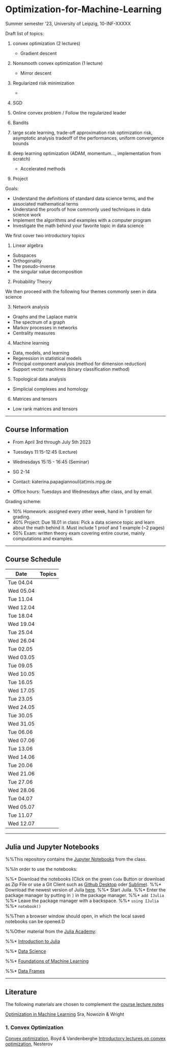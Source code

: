 # Optimization-for-Machine-Learning
Summer semester '23, University of Leipzig, 10-INF-XXXXX

Draft list of topics:

1.  convex optimization (2 lectures)

    -   Gradient descent

2.  Nonsmooth convex optimization (1 lecture)

    -   Mirror descent

3.  Regularized risk minimization

    -   

4.  SGD

5.  Online convex problem / Follow the regularized leader

6.  Bandits

7.  large scale learning, trade-off approximation risk optimization
    risk, asymptotic analysis tradeoff of the performances, uniform
    convergence bounds

8.  deep learning optimization (ADAM, momentum\..., implementation from
    scratch)

    -   Accelerated methods

9.  Project

Goals:
- Understand the definitions of standard data science terms, and the associated mathematical terms
- Understand the proofs of how commonly used techniques in data science work
- Implement the algorithms and examples with a computer program
- Investigate the math behind your favorite topic in data science

We first cover two introductory topics
1. Linear algebra
  - Subspaces
  - Orthogonality
  - The pseudo-inverse
  - the singular value decomposition
2. Probability Theory

We then proceed with the following four themes commonly seen in data science

3. Network analysis
  - Graphs and the Laplace matrix
  - The spectrum of a graph
  - Markov processes in networks
  - Centrality measures
4. Machine learning
  - Data, models, and learning
  - Regeression in statistical models
  - Principal component analysis (method for dimension reduction)
  - Support vector machines (binary classification method)
5. Topological data analysis
  - Simplicial complexes and homology
6. Matrices and tensors
  - Low rank matrices and tensors
---

## Course Information 
- From April 3rd through July 5th 2023
- Tuesdays 11:15-12:45 (Lecture)
- Wednesdays 15:15 - 16:45 (Seminar)
- SG 2-14

- Contact: katerina.papagiannouli(at)mis.mpg.de
- Office hours: Tuesdays and Wednesdays after class, and by email.

Grading scheme:
- 10% Homework: assigned every other week, hand in 1 problem for grading.
- 40% Project: Due 18.01 in class: Pick a data science topic and learn about the math behind it. Must include 1 proof and 1 example (~2 pages)
- 50% Exam: written theory exam covering entire course, mainly computations and examples.

---
## Course Schedule

| Date | Topics |
|------|--------|
|Tue 04.04|   |
|Wed 05.04|   |
|Tue 11.04|   |
|Wed 12.04|   |
|Tue 18.04|   |
|Wed 19.04|   |
|Tue 25.04|   |
|Wed 26.04|   |
|Tue 02.05|   |
|Wed 03.05|   |
|Tue 09.05|   |
|Wed 10.05|   |
|Tue 16.05|   |
|Wed 17.05|   |
|Tue 23.05|   |
|Wed 24.05|   |
|Tue 30.05|   |
|Wed 31.05|   |
|Tue 06.06|   |
|Wed 07.06|   |
|Tue 13.06|   |
|Wed 14.06|   |
|Tue 20.06|   |
|Wed 21.06|   |
|Tue 27.06|   |
|Wed 28.06|   |
|Tue 04.07|   |
|Wed 05.07|   |
|Tue 11.07|   |
|Wed 12.07|   |

---

## Julia und Jupyter Notebooks

%%This repository contains the [Jupyter Notebooks](https://github.com/skfairchild/MathData-Winter22-23) from the class.

%%In order to use the notebooks:

%%* Download the notebooks (Click on the green `Code` Button or download as Zip File or use a Git Client such as [Github Desktop](https://desktop.github.com) oder [Sublime](https://www.sublimemerge.com)).
%%* Download the newest version of Juila [here](https://julialang.org/downloads/).
%%* Start Juila.
%%* Enter the package manager by putting in `]` in the package manager.
%%* `add IJulia`
%%* Leave the package manager with a backspace.
%%* `using IJulia` 
%%* `notebook()` 

%%Then a browser window should open, in which the local saved notebooks can be opened.D

%%Other material from the [Julia Academy](https://github.com/JuliaAcademy):

%%* [Introduction to Julia](https://github.com/JuliaAcademy/Introduction-to-Julia)

%%* [Data Science](https://github.com/JuliaAcademy/DataScience)

%%* [Foundations of Machine Learning](https://github.com/JuliaAcademy/Foundations-of-Machine-Learning)

%%* [Data Frames](https://github.com/JuliaAcademy/DataFrames)

---

## Literature
The following materials are chosen to complement the [course lecture
notes](https://raw.githubusercontent.com/KarinaPapayia/Optimization-for-Machine-Learning/main/OML.pdf)

[Optimization in Machine Learning]() Sra, Nowozin & Wright

### 1. Convex Optimization

[Convex optimization](https://web.stanford.edu/~boyd/cvxbook), Boyd & Vandenberghe
[Introductory lectures on convex optimization](), Nesterov

### 
